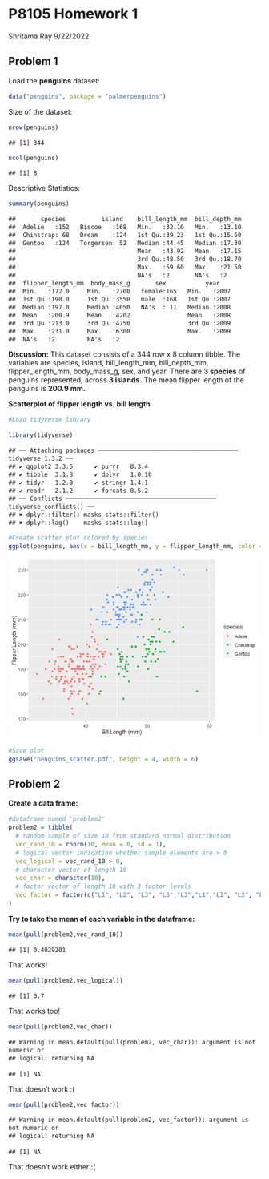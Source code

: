 P8105 Homework 1
================
Shritama Ray
9/22/2022

## Problem 1

Load the **penguins** dataset:

``` r
data("penguins", package = "palmerpenguins")
```

Size of the dataset:

``` r
nrow(penguins)
```

    ## [1] 344

``` r
ncol(penguins)
```

    ## [1] 8

Descriptive Statistics:

``` r
summary(penguins)
```

    ##       species          island    bill_length_mm  bill_depth_mm  
    ##  Adelie   :152   Biscoe   :168   Min.   :32.10   Min.   :13.10  
    ##  Chinstrap: 68   Dream    :124   1st Qu.:39.23   1st Qu.:15.60  
    ##  Gentoo   :124   Torgersen: 52   Median :44.45   Median :17.30  
    ##                                  Mean   :43.92   Mean   :17.15  
    ##                                  3rd Qu.:48.50   3rd Qu.:18.70  
    ##                                  Max.   :59.60   Max.   :21.50  
    ##                                  NA's   :2       NA's   :2      
    ##  flipper_length_mm  body_mass_g       sex           year     
    ##  Min.   :172.0     Min.   :2700   female:165   Min.   :2007  
    ##  1st Qu.:190.0     1st Qu.:3550   male  :168   1st Qu.:2007  
    ##  Median :197.0     Median :4050   NA's  : 11   Median :2008  
    ##  Mean   :200.9     Mean   :4202                Mean   :2008  
    ##  3rd Qu.:213.0     3rd Qu.:4750                3rd Qu.:2009  
    ##  Max.   :231.0     Max.   :6300                Max.   :2009  
    ##  NA's   :2         NA's   :2

**Discussion:** This dataset consists of a 344 row x 8 column tibble.
The variables are species, island, bill_length_mm, bill_depth_mm,
flipper_length_mm, body_mass_g, sex, and year. There are **3 species**
of penguins represented, across **3 islands.** The mean flipper length
of the penguins is **200.9 mm.**

**Scatterplot of flipper length vs. bill length**

``` r
#Load tidyverse library
```

``` r
library(tidyverse)
```

    ## ── Attaching packages ─────────────────────────────────────── tidyverse 1.3.2 ──
    ## ✔ ggplot2 3.3.6      ✔ purrr   0.3.4 
    ## ✔ tibble  3.1.8      ✔ dplyr   1.0.10
    ## ✔ tidyr   1.2.0      ✔ stringr 1.4.1 
    ## ✔ readr   2.1.2      ✔ forcats 0.5.2 
    ## ── Conflicts ────────────────────────────────────────── tidyverse_conflicts() ──
    ## ✖ dplyr::filter() masks stats::filter()
    ## ✖ dplyr::lag()    masks stats::lag()

``` r
#Create scatter plot colored by species
ggplot(penguins, aes(x = bill_length_mm, y = flipper_length_mm, color = species)) + geom_point()+ xlab("Bill Length (mm)") + ylab("Flipper Length (mm)")
```

![](p8105_homework1_sr3861_files/figure-gfm/scatterplot-1.png)<!-- -->

``` r
#Save plot
ggsave("penguins_scatter.pdf", height = 4, width = 6)
```

## Problem 2

**Create a data frame:**

``` r
#dataframe named 'problem2'
problem2 = tibble(
  # random sample of size 10 from standard normal distribution
  vec_rand_10 = rnorm(10, mean = 0, sd = 1),
  # logical vector indication whether sample elements are > 0 
  vec_logical = vec_rand_10 > 0,
  # character vector of length 10
  vec_char = character(10),
  # factor vector of length 10 with 3 factor levels
  vec_factor = factor(c("L1", "L2", "L3", "L3","L3","L1","L3", "L2", "L1", "L1"))
)
```

**Try to take the mean of each variable in the dataframe:**

``` r
mean(pull(problem2,vec_rand_10))
```

    ## [1] 0.4029201

That works!

``` r
mean(pull(problem2,vec_logical))
```

    ## [1] 0.7

That works too!

``` r
mean(pull(problem2,vec_char))
```

    ## Warning in mean.default(pull(problem2, vec_char)): argument is not numeric or
    ## logical: returning NA

    ## [1] NA

That doesn’t work :(

``` r
mean(pull(problem2,vec_factor))
```

    ## Warning in mean.default(pull(problem2, vec_factor)): argument is not numeric or
    ## logical: returning NA

    ## [1] NA

That doesn’t work either :(
